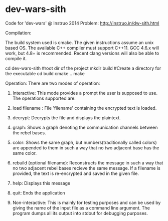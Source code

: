 dev-wars-sith
=============

Code for 'dev-wars' @ Instruo 2014 
Problem: http://instruo.in/dw-sith.html

Compilation:

The build system used is cmake.
The given instructions assume an unix based OS.
The available C++ compiler must support C++11.
GCC 4.6.x will work, but 4.8+ is recommended.
Recent clang versions will also be able to compile it.

cd dev-wars-sith #root dir of the project
mkdir build #Create a directory for the executable
cd build
cmake ..
make

Operation:
There are two modes of operation:
1. Interactive:
  This mode provides a prompt the user is supposed to use.
  The operations supported are:
  1. load filename : File 'filename' containing the encrypted text is loaded.
  2. decrypt: Decrypts the file and displays the plaintext.
  3. graph: Shows a graph denoting the communication channels between the rebel bases.
  4. color: Shows the same graph, but numbers(traditionally called colors) are appended to them in such a way that no two adjacent base has the same color.
  5. rebuild (optional filename): Reconstructs the message in such a way that no two adjacent rebel bases recieve the same message. If a filename is provided, the text is re-encrypted and saved in the given file.
  6. help: Displays this message
  7. quit: Ends the application

2. Non-interactive:
  This is mainly for testing purposes and can be used by giving the name of the input file as a command line argument. The program dumps all its output into stdout for debugging purposes.

